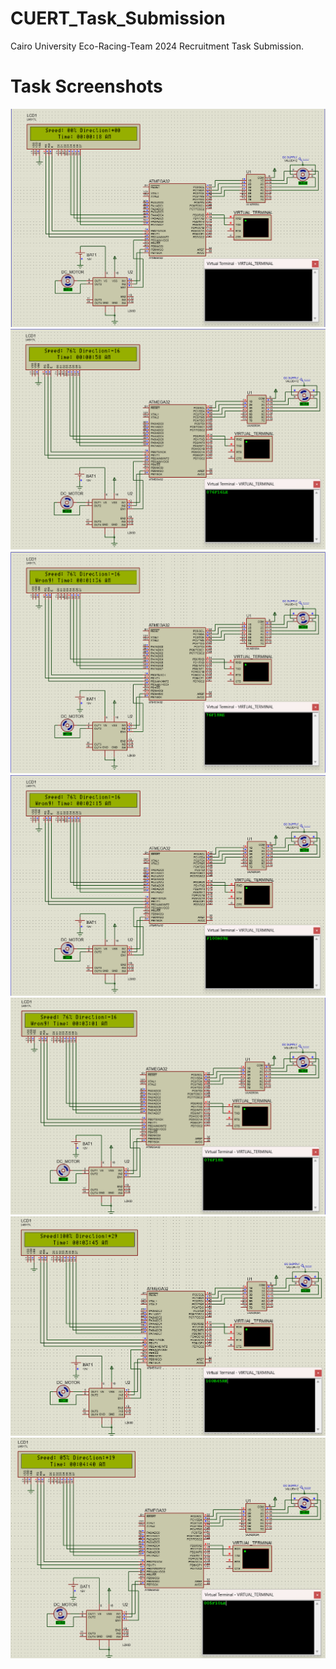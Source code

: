 # CUERT_Task_Submission
Cairo University Eco-Racing-Team 2024 Recruitment Task Submission.
# Task Screenshots
![](Screenshots/0.png)
![](Screenshots/1.png)
![](Screenshots/2.png)
![](Screenshots/3.png)
![](Screenshots/4.png)
![](Screenshots/5.png)
![](Screenshots/6.png)
